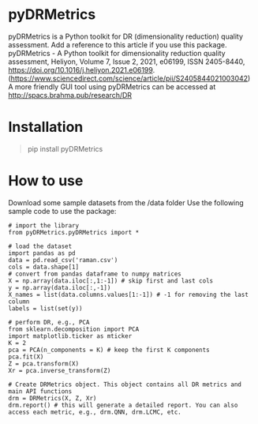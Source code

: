 # pyDRMetrics

pyDRMetrics is a Python toolkit for DR (dimensionality reduction) quality assessment. Add a reference to this article if you use this package.
pyDRMetrics - A Python toolkit for dimensionality reduction quality assessment, Heliyon, Volume 7, Issue 2, 2021, e06199, ISSN 2405-8440, https://doi.org/10.1016/j.heliyon.2021.e06199. (https://www.sciencedirect.com/science/article/pii/S2405844021003042)
A more friendly GUI tool using pyDRMetrics can be accessed at http://spacs.brahma.pub/research/DR

# Installation

> pip install pyDRMetrics

# How to use

Download some sample datasets from the /data folder
Use the following sample code to use the package:

    # import the library
    from pyDRMetrics.pyDRMetrics import *

    # load the dataset
    import pandas as pd
    data = pd.read_csv('raman.csv')
    cols = data.shape[1]
    # convert from pandas dataframe to numpy matrices
    X = np.array(data.iloc[:,1:-1]) # skip first and last cols
    y = np.array(data.iloc[:,-1])
    X_names = list(data.columns.values[1:-1]) # -1 for removing the last column
    labels = list(set(y))

    # perform DR, e.g., PCA
    from sklearn.decomposition import PCA
    import matplotlib.ticker as mticker
    K = 2
    pca = PCA(n_components = K) # keep the first K components
    pca.fit(X)
    Z = pca.transform(X)
    Xr = pca.inverse_transform(Z)

    # Create DRMetrics object. This object contains all DR metrics and main API functions
    drm = DRMetrics(X, Z, Xr)
    drm.report() # this will generate a detailed report. You can also access each metric, e.g., drm.QNN, drm.LCMC, etc.